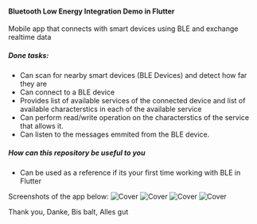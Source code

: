 #### Bluetooth Low Energy Integration Demo in Flutter

Mobile app that connects with smart devices using BLE and exchange realtime data

##### Done tasks:

- Can scan for nearby smart devices (BLE Devices) and detect how far they are
- Can connect to a BLE device
- Provides list of available services of the connected device and list of available characterstics in each of the available service
- Can perform read/write operation on the characterstics of the service that allows it.
- Can listen to the messages emmited from the BLE device.

##### How can this repository be useful to you

- Can be used as a reference if its your first time working with BLE in Flutter

Screenshots of the app below:
![Cover](/app_screenshots/1.jpg "SS1")
![Cover](/app_screenshots/2.jpg "SS1")
![Cover](/app_screenshots/3.jpg "SS1")
![Cover](/app_screenshots/4.jpg "SS1")

Thank you, Danke, Bis balt, Alles gut
